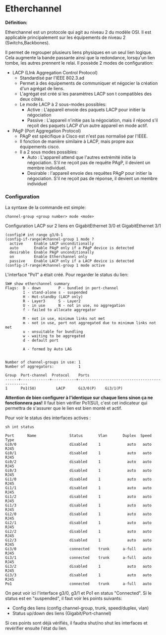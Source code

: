 # Etherchannel



**Définition:**

Etherchannel est un protocole qui agit au niveau 2 du modèle OSI. Il est applicable principalement sur les équipements de niveau 2 (Switchs,Backbones).

Il permet de regrouper plusieurs liens physiques en un seul lien logique. Cela augmente la bande passante ainsi que la redondance, lorsqu'un lien tombe, les autres prennent le relai. Il possède 2 modes de configuration:

- LACP (LInk Aggregation Control Protocol)
  - Standardisé par l'IEEE 802.3.ad
  - Permet à des équipements de communiquer et négocier la création d'un agrégat de liens.
  - L'agrégat est créé si les paramètres LACP son t compatibles des deux côtés.
  - Le mode LACP à 2 sous-modes possibles:
    - Active : L'appareil envoie des paquets LACP pour initier la négociation
    - Passive : L'appareil n'initie pas la négociation, mais il répond s'il reçoit des paquets LACP d'un autre appareil en mode actif.
- PAgP (Port Aggregation Protocol)
  - PAgP est spécifique à Cisco est n'est pas normalisé par l'IEEE.
  - Il fonction de manière similaire à LACP, mais propre aux équipements cisco.
  - Il a 2 sous modes possibles:
    - Auto : L'appareil attend que l'autres extrémité initie la négociation. S'il ne reçoit pas de requête PAgP, il devient un membre individuel.
    - Desirable : l'appareil envoie des requêtes PAgP pour initier la négociation. S'il ne reçoit pas de réponse, il devient un membre individuel

### Configuration

La syntaxe de la commande est simple:

```
channel-group <group number> mode <mode>
```

Configuration LACP sur 2 liens en GigabitEthernet 3/0 et GigabitEthernet 3/1

```
(config)# int range g3/0-1
(config-if-range)#channel-group 1 mode ?
  active     Enable LACP unconditionally
  auto       Enable PAgP only if a PAgP device is detected
  desirable  Enable PAgP unconditionally
  on         Enable Etherchannel only
  passive    Enable LACP only if a LACP device is detected
(config-if-range)#channel-group 1 mode active
```

L'interface "Po1" a était créé. Pour regarder le status du lien:

```
SW# show etherchannel summary
Flags:  D - down        P - bundled in port-channel
        I - stand-alone s - suspended
        H - Hot-standby (LACP only)
        R - Layer3      S - Layer2
        U - in use      N - not in use, no aggregation
        f - failed to allocate aggregator

        M - not in use, minimum links not met
        m - not in use, port not aggregated due to minimum links not met
        u - unsuitable for bundling
        w - waiting to be aggregated
        d - default port

        A - formed by Auto LAG


Number of channel-groups in use: 1
Number of aggregators:           1

Group  Port-channel  Protocol    Ports
------+-------------+-----------+-----------------------------------------------
1      Po1(SU)         LACP      Gi3/0(P)    Gi3/1(P)   
```

**Attention de bien configurer à l'identique sur chaque liens sinon ça ne fonctionnera pas!**
Il faut bien vérifier Po1(SU), c'est cet indicateur qui permettra de s'assurer que le lien est bien monté et actif.

Pour voir le status des interfaces actives :

```
sh int status

Port      Name               Status       Vlan       Duplex  Speed Type 
Gi0/0                        disabled     1            auto   auto RJ45
Gi0/1                        disabled     1            auto   auto RJ45
Gi0/2                        disabled     1            auto   auto RJ45
Gi0/3                        disabled     1            auto   auto RJ45
Gi1/0                        disabled     1            auto   auto RJ45
Gi1/1                        disabled     1            auto   auto RJ45
Gi1/2                        disabled     1            auto   auto RJ45
Gi1/3                        disabled     1            auto   auto RJ45
Gi2/0                        disabled     1            auto   auto RJ45
Gi2/1                        disabled     1            auto   auto RJ45
Gi2/2                        disabled     1            auto   auto RJ45
Gi2/3                        disabled     1            auto   auto RJ45
Gi3/0                        connected    trunk      a-full   auto RJ45
Gi3/1                        connected    trunk      a-full   auto RJ45
Gi3/2                        disabled     1            auto   auto RJ45
Gi3/3                        disabled     1            auto   auto RJ45
Po1                          connected    trunk      a-full   auto 
```

On peut voir ici l'interface g3/0, g3/1 et Po1 en status "Connected". Si le status est en "suspended", il faut voir les points suivants:

- Config des liens (config channel-group, trunk, speed/duplex, vlan)
- Status up/down des liens (Gigabit/Port-channel)

Si ces points sont déjà vérifiés, il faudra shut/no shut les interfaces et revérifier ensuite l'état du lien.
